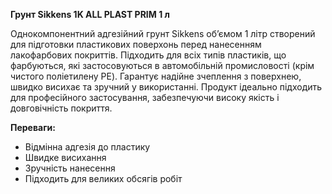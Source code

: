 **Грунт Sikkens 1K ALL PLAST PRIM 1 л**

Однокомпонентний адгезійний грунт Sikkens об’ємом 1 літр створений для підготовки пластикових поверхонь перед нанесенням лакофарбових покриттів. Підходить для всіх типів пластиків, що фарбуються, які застосовуються в автомобільній промисловості (крім чистого поліетилену PE). Гарантує надійне зчеплення з поверхнею, швидко висихає та зручний у використанні. Продукт ідеально підходить для професійного застосування, забезпечуючи високу якість і довговічність покриття.

**Переваги:**

- Відмінна адгезія до пластику
- Швидке висихання
- Зручність нанесення
- Підходить для великих обсягів робіт
